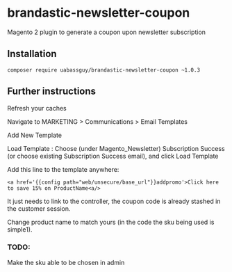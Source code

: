 # brandastic-newsletter-coupon
Magento 2 plugin to generate a coupon upon newsletter subscription

## Installation
`composer require uabassguy/brandastic-newsletter-coupon ~1.0.3`

## Further instructions
Refresh your caches

Navigate to MARKETING > Communications > Email Templates

Add New Template

Load Template : Choose (under Magento_Newsletter) Subscription Success (or choose existing Subscription Success email), and click Load Template

Add this line to the template anywhere:

    <a href='{{config path="web/unsecure/base_url"}}addpromo'>Click here to save 15% on ProductName<a/>

It just needs to link to the controller, the coupon code is already stashed in the customer session.

Change product name to match yours (in the code the sku being used is simple1).

### TODO:
Make the sku able to be chosen in admin
